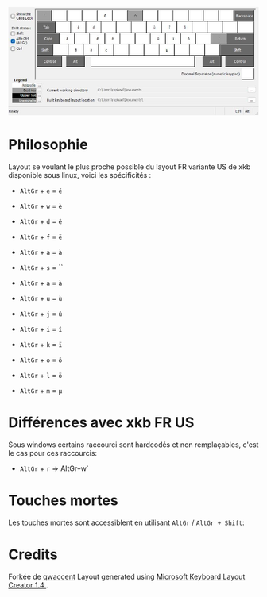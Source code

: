 
![altgr layout](images/qwertyfrAltGr.jpg "Altgr Layout")

# Philosophie
Layout se voulant le plus proche possible du layout FR variante US de xkb disponible sous linux, voici les spécificités :
 
- `AltGr` + `e` = `é`
- `AltGr` + `w` = `è`
- `AltGr` + `d` = `ê`
- `AltGr` + `f` = `ë`

- `AltGr` + `a` = `à`
- `AltGr` + `s` = ``
- `AltGr` + `a` = `à`

- `AltGr` + `u` = `ù`
- `AltGr` + `j` = `û`

- `AltGr` + `i` = `î`
- `AltGr` + `k` = `ï`

- `AltGr` + `o` = `ô`
- `AltGr` + `l` = `ö`

- `AltGr` + `m` = `µ`

# Différences avec xkb FR US
Sous windows certains raccourci sont hardcodés et non remplaçables, c'est le cas pour ces raccourcis:

- `AltGr` + `r` => AltGr` + `w`

# Touches mortes
Les touches mortes sont accessiblent en utilisant `AltGr` / `AltGr + Shift`:

# Credits
Forkée de [qwaccent](https://github.com/vaemendis/qwaccent)
Layout generated using [Microsoft Keyboard Layout Creator 1.4 ](https://www.microsoft.com/en-us/download/details.aspx?id=102134).
